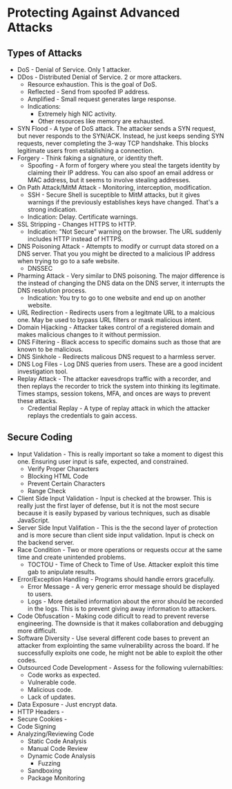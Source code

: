 # Protecting Against Advanced Attacks
## Types of Attacks
* DoS - Denial of Service. Only 1 attacker.
* DDos - Distributed Denial of Service. 2 or more attackers.
  + Resource exhaustion. This is the goal of DoS.
  + Reflected - Send from spoofed IP address.
  + Amplified - Small request generates large response.
  + Indications:
    - Extremely high NIC activity.
    - Other resources like memory are exhausted.
* SYN Flood - A type of DoS attack. The attacker sends a SYN request, but never responds to the SYN/ACK. Instead, he just keeps sending SYN requests, never completing the 3-way TCP handshake. This blocks legitimate users from establishing a connection.
* Forgery - Think faking a signature, or identity theft.
  + Spoofing - A form of forgery where you steal the targets identity by claiming their IP address. You can also spoof an email address or MAC address, but it seems to involve stealing addresses.
* On Path Attack/MitM Attack - Monitoring, interception, modification.
  + SSH - Secure Shell is suceptible to MitM attacks, but it gives warnings if the previously establishes keys have changed. That's a strong indication.
  + Indication: Delay. Certificate warnings.
* SSL Stripping - Changes HTTPS to HTTP.
  + Indication: "Not Secure" warning on the browser. The URL suddenly includes HTTP instead of HTTPS.
* DNS Poisoning Attack - Attempts to modify or currupt data stored on a DNS server. That you you might be directed to a malicious IP address when trying to go to a safe website.
  + DNSSEC
* Pharming Attack - Very similar to DNS poisoning. The major difference is the instead of changing the DNS data on the DNS server, it interrupts the DNS resolution process.
  + Indication: You try to go to one website and end up on another website.
* URL Redirection - Redirects users from a legitmate URL to a malcious one. May be used to bypass URL filters or mask malicious intent.
* Domain Hijacking - Attacker takes control of a registered domain and makes malicious changes to it without permission.
* DNS Filtering - Black access to specific domains such as those that are known to be malicious.
* DNS Sinkhole - Redirects malicous DNS request to a harmless server.
* DNS Log Files - Log DNS queries from users. These are a good incident investigation tool.
* Replay Attack - The attacker eavesdrops traffic with a recorder, and then replays the recorder to trick the system into thinking its legitimate. Times stamps, session tokens, MFA, and onces are ways to prevent these attacks.
  + Credential Replay - A type of replay attack in which the attacker replays the credentials to gain access.
## Secure Coding
* Input Validation - This is really important so take a moment to digest this one. Ensuring user input is safe, expected, and constrained.
  + Verify Proper Characters
  + Blocking HTML Code
  + Prevent Certain Characters
  + Range Check
* Client Side Input Validation - Input is checked at the browser. This is really just the first layer of defense, but it is not the most secure because it is easily bypased by various techniques, such as disable JavaScript.
* Server Side Input Valifation - This is the the second layer of protection and is more secure than client side input validation. Input is check on the backend server.
* Race Condition - Two or more operations or requests occur at the same time and create unintended problems.
  + TOCTOU - Time of Check to Time of Use. Attacker exploit this time gab to anipulate results.
* Error/Exception Handling - Programs should handle errors gracefully.
  + Error Message - A very generic error message should be displayed to users.
  + Logs - More detailed information about the error should be recorded in the logs. This is to prevent giving away information to attackers.
* Code Obfuscation - Making code dificult to read to prevent reverse engineering. The downside is that it makes collaboration and debugging more difficult.
* Software Diversity - Use several different code bases to prevent an attacker from explointing the same vulnerability across the board. If he successfully exploits one code, he might not be able to exploit the other codes.
* Outsourced Code Development - Assess for the following vulernabilties:
  + Code works as expected.
  + Vulnerable code.
  + Malicious code.
  + Lack of updates.
* Data Exposure - Just encrypt data.
* HTTP Headers -
* Secure Cookies -
* Code Signing
* Analyzing/Reviewing Code
  - Static Code Analysis
  - Manual Code Review
  - Dynamic Code Analysis
    + Fuzzing
  - Sandboxing
  - Package Monitoring
